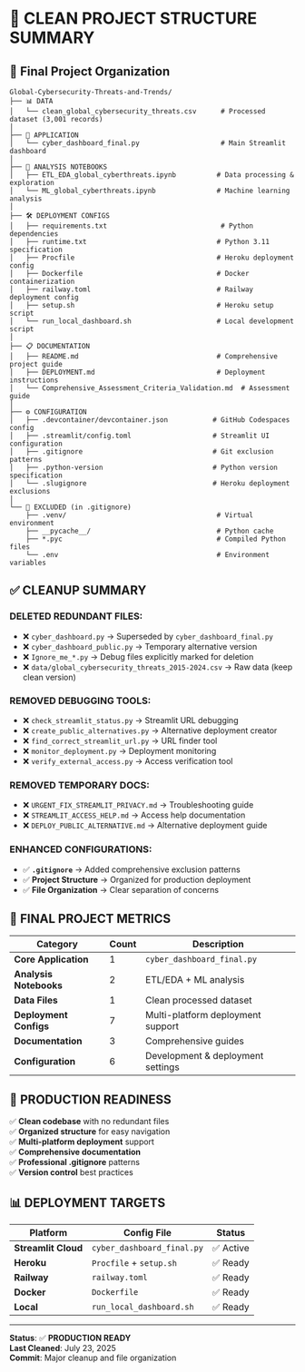 # 📁 **CLEAN PROJECT STRUCTURE SUMMARY**

## 🎯 **Final Project Organization**

```
Global-Cybersecurity-Threats-and-Trends/
├── 📊 DATA
│   └── clean_global_cybersecurity_threats.csv      # Processed dataset (3,001 records)
│
├── 🚀 APPLICATION
│   └── cyber_dashboard_final.py                    # Main Streamlit dashboard
│
├── 📓 ANALYSIS NOTEBOOKS
│   ├── ETL_EDA_global_cyberthreats.ipynb          # Data processing & exploration
│   └── ML_global_cyberthreats.ipynb               # Machine learning analysis
│
├── 🛠️ DEPLOYMENT CONFIGS
│   ├── requirements.txt                            # Python dependencies
│   ├── runtime.txt                                # Python 3.11 specification
│   ├── Procfile                                   # Heroku deployment config
│   ├── Dockerfile                                 # Docker containerization
│   ├── railway.toml                               # Railway deployment config
│   ├── setup.sh                                   # Heroku setup script
│   └── run_local_dashboard.sh                     # Local development script
│
├── 📋 DOCUMENTATION
│   ├── README.md                                  # Comprehensive project guide
│   ├── DEPLOYMENT.md                              # Deployment instructions
│   └── Comprehensive_Assessment_Criteria_Validation.md  # Assessment guide
│
├── ⚙️ CONFIGURATION
│   ├── .devcontainer/devcontainer.json           # GitHub Codespaces config
│   ├── .streamlit/config.toml                    # Streamlit UI configuration
│   ├── .gitignore                                # Git exclusion patterns
│   ├── .python-version                           # Python version specification
│   └── .slugignore                               # Heroku deployment exclusions
│
└── 🚫 EXCLUDED (in .gitignore)
    ├── .venv/                                     # Virtual environment
    ├── __pycache__/                               # Python cache
    ├── *.pyc                                      # Compiled Python files
    └── .env                                       # Environment variables
```

## ✅ **CLEANUP SUMMARY**

### **DELETED REDUNDANT FILES:**
- ❌ `cyber_dashboard.py` → Superseded by `cyber_dashboard_final.py`
- ❌ `cyber_dashboard_public.py` → Temporary alternative version
- ❌ `Ignore_me_*.py` → Debug files explicitly marked for deletion
- ❌ `data/global_cybersecurity_threats_2015-2024.csv` → Raw data (keep clean version)

### **REMOVED DEBUGGING TOOLS:**
- ❌ `check_streamlit_status.py` → Streamlit URL debugging
- ❌ `create_public_alternatives.py` → Alternative deployment creator
- ❌ `find_correct_streamlit_url.py` → URL finder tool
- ❌ `monitor_deployment.py` → Deployment monitoring
- ❌ `verify_external_access.py` → Access verification tool

### **REMOVED TEMPORARY DOCS:**
- ❌ `URGENT_FIX_STREAMLIT_PRIVACY.md` → Troubleshooting guide
- ❌ `STREAMLIT_ACCESS_HELP.md` → Access help documentation
- ❌ `DEPLOY_PUBLIC_ALTERNATIVE.md` → Alternative deployment guide

### **ENHANCED CONFIGURATIONS:**
- ✅ **`.gitignore`** → Added comprehensive exclusion patterns
- ✅ **Project Structure** → Organized for production deployment
- ✅ **File Organization** → Clear separation of concerns

## 🎯 **FINAL PROJECT METRICS**

| Category | Count | Description |
|----------|-------|-------------|
| **Core Application** | 1 | `cyber_dashboard_final.py` |
| **Analysis Notebooks** | 2 | ETL/EDA + ML analysis |
| **Data Files** | 1 | Clean processed dataset |
| **Deployment Configs** | 7 | Multi-platform deployment support |
| **Documentation** | 3 | Comprehensive guides |
| **Configuration** | 6 | Development & deployment settings |

## 🚀 **PRODUCTION READINESS**

✅ **Clean codebase** with no redundant files  
✅ **Organized structure** for easy navigation  
✅ **Multi-platform deployment** support  
✅ **Comprehensive documentation**  
✅ **Professional .gitignore** patterns  
✅ **Version control** best practices  

## 📊 **DEPLOYMENT TARGETS**

| Platform | Config File | Status |
|----------|-------------|--------|
| **Streamlit Cloud** | `cyber_dashboard_final.py` | ✅ Active |
| **Heroku** | `Procfile` + `setup.sh` | ✅ Ready |
| **Railway** | `railway.toml` | ✅ Ready |
| **Docker** | `Dockerfile` | ✅ Ready |
| **Local** | `run_local_dashboard.sh` | ✅ Ready |

---
**Status**: ✅ **PRODUCTION READY**  
**Last Cleaned**: July 23, 2025  
**Commit**: Major cleanup and file organization  
